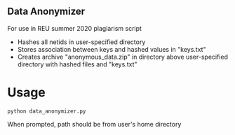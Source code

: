 ## Data Anonymizer
For use in REU summer 2020 plagiarism script  
- Hashes all netids in user-specified directory  
- Stores association between keys and hashed values in "keys.txt"  
- Creates archive "anonymous_data.zip" in directory above user-specified directory with hashed files and "keys.txt"

# Usage
    python data_anonymizer.py
When prompted, path should be from user's home directory
